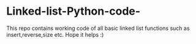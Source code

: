 # Linked-list-Python-code-
This repo contains working code of all basic linked list functions such as insert,reverse,size etc. Hope it helps :)
